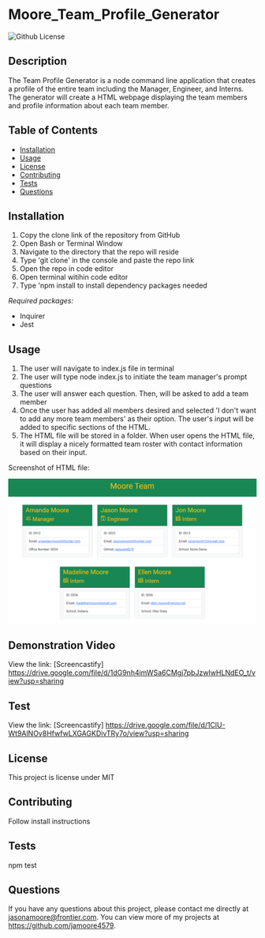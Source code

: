 # Moore_Team_Profile_Generator
  ![Github License](http://img.shields.io/badge/license-MIT-blue.svg)
  

  ## Description
  The Team Profile Generator is a node command line application that creates a profile of the entire team including the Manager, Engineer, and Interns. The generator will create a HTML webpage displaying the team members and profile information about each team member.

  ## Table of Contents
  * [Installation](#installation)
  * [Usage](#usage)
  * [License](#license)
  * [Contributing](#contributing)
  * [Tests](#tests)
  * [Questions](#questions)
  
  ## Installation
  1.	Copy the clone link of the repository from GitHub
  2.	Open Bash or Terminal Window
  3.	Navigate to the directory that the repo will reside
  4. Type 'git clone' in the console and paste the repo link
  5. Open the repo in code editor
  6. Open terminal witihin code editor
  7. Type 'npm install to install dependency packages needed

  *Required packages:*

  * Inquirer
  * Jest


  ## Usage
  1.  The user will navigate to index.js file in terminal
  2.  The user will type node index.js to initiate the team manager's prompt questions
  3.  The user will answer each question. Then, will be asked to add a team member
  4.  Once the user has added all members desired and selected 'I don't want to add any more team members' as their option. The user's input will be added to specific sections of the HTML.
  5.	The HTML file will be stored in a folder. When user opens the HTML file, it will display a nicely formatted team roster with contact information based on their input.

  Screenshot of HTML file:

  <img src ='./src/img/Team_Screen_Shot.PNG' alt='Picture of example HTML file with team roster displayed'>

  ## Demonstration Video
  View the link: [Screencastify] https://drive.google.com/file/d/1dG9nh4imWSa6CMgj7pbJzwIwHLNdEO_t/view?usp=sharing
  
  ## Test
  View the link: [Screencastify] https://drive.google.com/file/d/1ClU-Wt9AlNOv8HfwfwLXGAGKDivTRy7o/view?usp=sharing

  ## License
  This project is license under MIT

  ## Contributing
  Follow install instructions

  ## Tests
  npm test

  ## Questions
  If you have any questions about this project, please contact me directly at jasonamoore@frontier.com. You can view more of my projects at https://github.com/jamoore4579.
  
